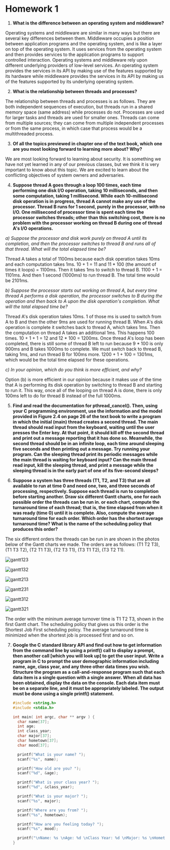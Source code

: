 # Homework 1

1. **What is the difference between an operating system and middleware?**

Operating systems and middleware are similar in many ways but there are several key differences between them. Middleware occupies a position between application programs and the operating system, and is like a layer on top of the operating system. It uses services from the operating system and then provides services to the application programs to support controlled interaction. Operating systems and middleware rely upon different underlying providers of low-level services. An operating system provides the services in its API by making use of the features supported by its hardware while middleware provides the services in its API by making us of the features supported by its underlying operating system.

2. **What is the relationship between threads and processes?**

The relationship between threads and processes is as follows. They are both independent sequences of execution, but threads run in a shared memory space (same address) while processes do not. Processes are used for larger tasks and threads are used for smaller ones. Threads can come from multiple sources; they can come from multiple independent processes or from the same process, in which case that process would be a multithreaded process.

3. **Of all the topics previewed in chapter one of the text book, which one are you most looking forward to learning more about? Why?**

We are most looking forward to learning about security. It is something we have not yet learned in any of our previous classes, but we think it is very important to know about this topic. We are excited to learn about the conflicting objectives of system owners and adversaries. 

4. **Suppose thread A goes through a loop 100 times, each time performing one disk I/O operation, taking 10 milliseconds, and then some computation, taking 1 millisecond. While each 10-millisecond disk operation is in progress, thread A cannot make any use of the processor. Thread B runs for 1 second, purely in the processor, with no I/O. One millisecond of processor time is spent each time the processor switches threads; other than this switching cost, there is no problem with the processor working on thread B during one of thread A's I/O operations.**

*a) Suppose the processor and disk work purely on thread A until its completion, and then the processor switches to thread B and runs all of that thread. What will the total elapsed time be?*

Thread A takes a total of 1100ms because each disk operation takes 10ms and each computation takes 1ms. 10 + 1 = 11 and 11 * 100 (the amount of times it loops) = 1100ms. Then it takes 1ms to switch to thread B. 1100 + 1 = 1101ms. And then 1 second (1000ms) to run thread B. The total time would be 2101ms.

*b) Suppose the processor starts out working on thread A, but every time thread A performs a disk operation, the processor switches to B during the operation and then back to A upon the disk operation's completion. What will the total elapsed time be?*
   
Thread A's disk operation takes 10ms. 1 of those ms is used to switch from A to B and then the other 9ms are used for running thread B. When A's disk operation is complete it switches back to thread A, which takes 1ms. Then the computation on thread A takes an additional 1ms. This happens 100 times. 10 + 1 + 1 = 12 and 12 * 100 = 1200ms. Once thread A's loop has been completed, there is still some of thread B left to run because 9 * 100 is only 900ms and B takes 1000ms to complete. We must switch back to thread B, taking 1ms, and run thread B for 100ms more. 1200 + 1 + 100 = 1301ms, which would be the total time elapsed for these operations.
   
*c) In your opinion, which do you think is more efficient, and why?*

Option (b) is more efficient in our opinion because it makes use of the time that A is performing its disk operation by switching to thread B and starting to run it. This way, once all of the looping on thread A is done, there is only 100ms left to do for thread B instead of the full 1000ms.
   
5. **Find and read the documentation for pthread_cancel(). Then, using your C programming environment, use the information and the model provided in Figure 2.4 on page 26 of the text book to write a program in which the initial (main) thread creates a second thread. The main thread should read input from the keyboard, waiting until the user presses the Enter key. At that point, it should kill off the second thread and print out a message reporting that it has done so. Meanwhile, the second thread should be in an infinite loop, each time around sleeping five seconds and then printing out a message. Try running your program. Can the sleeping thread print its periodic messages while the main thread is waiting for keyboard input? Can the main thread read input, kill the sleeping thread, and print a message while the sleeping thread is in the early part of one of its five-second sleeps?**

6. **Suppose a system has three threads (T1, T2, and T3) that are all available to run at time 0 and need one, two, and three seconds of processing, respectively. Suppose each thread is run to completion before starting another. Draw six different Gantt charts, one for each possible order the threads can be run in. or each chart, compute the turnaround time of each thread; that is, the time elapsed from when it was ready (time 0) until it is complete. Also, compute the average turnaround time for each order. Which order has the shortest average turnaround time? What is the name of the scheduling policy that produces this order?**

The six different orders the threads can be run in are shown in the photos below of the Gantt charts we made. The orders are as follows: (T1 T2 T3), (T1 T3 T2), (T2 T1 T3), (T2 T3 T1), (T3 T1 T2), (T3 T2 T1).

![gantt123](https://user-images.githubusercontent.com/31746937/52171954-eec48400-271a-11e9-8004-d084bf67524d.jpg)

![gantt132](https://user-images.githubusercontent.com/31746937/52171956-13206080-271b-11e9-9257-749e212cb3f1.jpg)

![gantt213](https://user-images.githubusercontent.com/31746937/52171967-2c291180-271b-11e9-8cbe-b874e71abc0f.jpg)

![gantt231](https://user-images.githubusercontent.com/31746937/52171972-45ca5900-271b-11e9-94d0-bfde4e416427.jpg)

![gantt312](https://user-images.githubusercontent.com/31746937/52171978-68f50880-271b-11e9-9683-569d1b948f3d.jpg)

![gantt321](https://user-images.githubusercontent.com/31746937/52171991-99d53d80-271b-11e9-894a-e04aaa3d168f.jpg)

The order with the mininum average turnover time is T1 T2 T3, shown in the first Gantt chart. The scheduling policy that gives us this order is the Shortest Job First scheduling policy. The average turnaround time is minimized when the shortest job is processed first and so on. 

7. **Google the C standard library API and find out how to get information from the command line by using a printf() call to display a prompt, then another call [which you will look up] to get the user input. Write a program in C to prompt the user demographic information including name, age, class year, and any three other data times you wish. Structure the program as a call-and-response program such that each data item is a single question with a single answer. When all data has been obtained, display the data on the console. Each data item must be on a separate line, and it must be appropriately labeled. The output must be done using a single printf() statement.**

   ```c
   #include <string.h>
   #include <stdio.h>

   int main( int argc, char ** argv ) {
     char name[37];
     int age;
     int class_year;
     char major[37];
     char hometown[37];
     char mood[37];

     printf("What is your name? ");
     scanf("%s", name);

     printf("How old are you? ");
     scanf("%d", &age);

     printf("What is your class year? ");
     scanf("%d", &class_year);

     printf("What is your major? ");
     scanf("%s", major);

     printf("Where are you from? ");
     scanf("%s", hometown);

     printf("How are you feeling today? ");
     scanf("%s", mood);

     printf("\nName: %s \nAge: %d \nClass Year: %d \nMajor: %s \nHometown: %s\nMood: %s\n", name, age, class_year, major, hometown, mood);
   }
   ```

